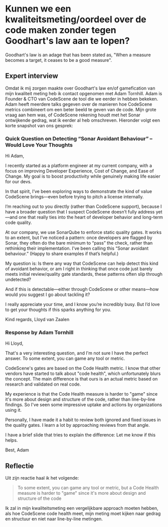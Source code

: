 # Kunnen we een kwaliteitsmeting/oordeel over de code maken zonder tegen Goodhart's law aan te lopen?

Goodhart's law is an adage that has been stated as, "When a measure becomes a target, it ceases to be a good measure".

## Expert interview

Omdat ik mij zorgen maakte over Goodhart's law en/of gamefication van mijn kwaliteit meting heb ik contact opgenomen met Adam Tornhill. Adam is Founder & CTO van CodeScene de tool die we eerder in <link> hebben bekeken.
Adam heeft meerdere talks gegeven over de manieren hoe CodeScene metrics combineert om een beter beeld te geven van de code.
Mijn grote vraag aan hem was, of CodeScene rekening houdt met het Sonar ontwijkende gedrag, wat ik eerder al heb omschreven.
Hieronder volgt een korte snapshot van ons gesprek:

### Quick Question on Detecting “Sonar Avoidant Behaviour” – Would Love Your Thoughts

Hi Adam,

I recently started as a platform engineer at my current company, with a focus on improving Developer Experience, Cost of Change, and Ease of Change. My goal is to boost productivity while genuinely making life easier for our devs.

In that spirit, I’ve been exploring ways to demonstrate the kind of value CodeScene brings—even before trying to pitch a license internally.

I’m reaching out to you directly (rather than CodeScene support), because I have a broader question that I suspect CodeScene doesn’t fully address yet—and one that really ties into the heart of developer behavior and long-term code quality.

At our company, we use SonarQube to enforce static quality gates. It works to an extent, but I’ve noticed a pattern: once developers are flagged by Sonar, they often do the bare minimum to “pass” the check, rather than rethinking their implementation. I’ve been calling this “Sonar avoidant behaviour.” (Happy to share examples if that’s helpful.)

My question is:
Is there any way that CodeScene can help detect this kind of avoidant behavior, or am I right in thinking that once code just barely meets initial review/quality gate standards, these patterns often slip through undetected?

And if this is detectable—either through CodeScene or other means—how would you suggest I go about tackling it?

I really appreciate your time, and I know you’re incredibly busy. But I’d love to get your thoughts if this sparks anything for you.

Kind regards,
Lloyd van Zaalen

### Response by Adam Tornhill

Hi Lloyd,

That's a very interesting question, and I'm not sure I have the perfect answer. To some extent, you can game any tool or metric.

CodeScene's gates are based on the Code Health metric. I know that other vendors have started to talk about "code health", which unfortunately blurs the concept. The main difference is that ours is an actual metric based on research and validated on real code.

My experience is that the Code Health measure is harder to "game" since it's more about design and structure of the code, rather than line-by-line findings. So I've seen some impressive uptake and actions by organizations using it.

Personally, I have made it a habit to review both ignored and fixed issues in the quality gates. I learn a lot by approaching reviews from that angle.

I have a brief slide that tries to explain the difference:
Let me know if this helps.

Best,
Adam

## Reflectie

Uit zijn reactie haal ik het volgende:

> To some extent, you can game any tool or metric, but a Code Health measure is harder to "game" since it's more about design and structure of the code

Ik zal in mijn kwaliteitsmeting een vergelijkbare approach moeten hebben, als hoe CodeScene code health meet, mijn meting moet kijken naar gedrag en structuur en niet naar line-by-line metingen.
